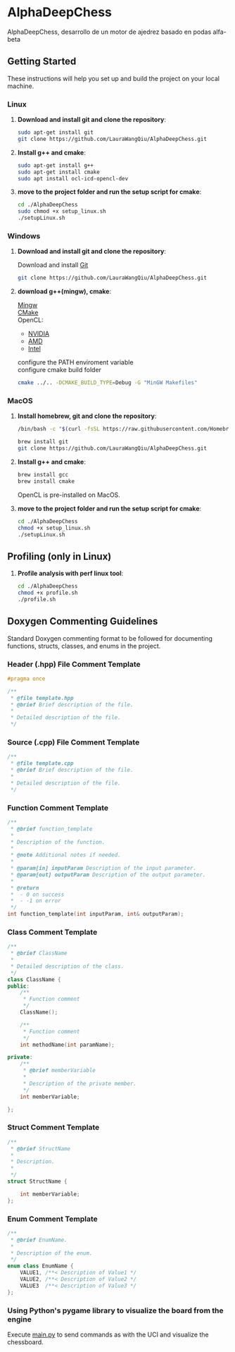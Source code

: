 # AlphaDeepChess

AlphaDeepChess, desarrollo de un motor de ajedrez basado en podas alfa-beta

## Getting Started

These instructions will help you set up and build the project on your local machine.

### Linux

1. **Download and install git and clone the repository**:

    ```bash
    sudo apt-get install git
    git clone https://github.com/LauraWangQiu/AlphaDeepChess.git
    ```

2. **Install g++ and cmake**:

    ```bash
    sudo apt-get install g++
    sudo apt-get install cmake
    sudo apt install ocl-icd-opencl-dev
    ```

3. **move to the project folder and run the setup script for cmake**:

    ```bash
    cd ./AlphaDeepChess
    sudo chmod +x setup_linux.sh
    ./setupLinux.sh
    ```

### Windows

1. **Download and install git and clone the repository**:

    Download and install [Git](https://git-scm.com/downloads/win)

    ```bash
    git clone https://github.com/LauraWangQiu/AlphaDeepChess.git
    ```

2. **download g++(mingw), cmake**:

    [Mingw](https://www.mingw-w64.org/downloads/)  
    [CMake](https://cmake.org/download/)  
    OpenCL:
    - [NVIDIA](https://developer.nvidia.com/cuda-downloads)
    - [AMD](https://www.amd.com/en/developer.html)
    - [Intel](https://www.intel.com/content/www/us/en/developer/articles/tool/tools-for-opencl-applications.html)

    configure the PATH enviroment variable  
    configure cmake build folder
    ```bash
    cmake ../.. -DCMAKE_BUILD_TYPE=Debug -G "MinGW Makefiles"
    ```
### MacOS

1. **Install homebrew, git and clone the repository**:

    ```bash
    /bin/bash -c "$(curl -fsSL https://raw.githubusercontent.com/Homebrew/install/HEAD/install.sh)"

    brew install git
    git clone https://github.com/LauraWangQiu/AlphaDeepChess.git
    ```

2. **Install g++ and cmake**:

    ```bash
    brew install gcc
    brew install cmake
    ```

    OpenCL is pre-installed on MacOS.

3. **move to the project folder and run the setup script for cmake**:

    ```bash
    cd ./AlphaDeepChess
    chmod +x setup_linux.sh
    ./setupLinux.sh
    ```

## Profiling (only in Linux)

1. **Profile analysis with perf linux tool**:

    ```bash
    cd ./AlphaDeepChess
    chmod +x profile.sh
    ./profile.sh
    ```

## Doxygen Commenting Guidelines

Standard Doxygen commenting format to be followed for documenting functions, structs, classes, and enums in the project.

### Header (.hpp) File Comment Template

```cpp
#pragma once

/**
 * @file template.hpp
 * @brief Brief description of the file.
 *
 * Detailed description of the file.
 */
```

### Source (.cpp) File Comment Template

```cpp
/**
 * @file template.cpp
 * @brief Brief description of the file.
 *
 * Detailed description of the file.
 */
```

### Function Comment Template

```cpp
/**
 * @brief function_template
 *
 * Description of the function.
 *  
 * @note Additional notes if needed.
 * 
 * @param[in] inputParam Description of the input parameter.
 * @param[out] outputParam Description of the output parameter.
 *
 * @return
 *  - 0 on success
 *  - -1 on error
 */
int function_template(int inputParam, int& outputParam);
```

### Class Comment Template

```cpp
/**
 * @brief ClassName
 *
 * Detailed description of the class.
 */
class ClassName {
public:
    /**
     * Function comment
     */
    ClassName();

    /**
     * Function comment
     */
    int methodName(int paramName);

private:
    /**
     * @brief memberVariable
     * 
     * Description of the private member.
     */
    int memberVariable;

};
```

### Struct Comment Template

```cpp
/**
 * @brief StructName
 *
 * Description.
 * 
 */
struct StructName {

    int memberVariable;
};
```

### Enum Comment Template

```cpp
/**
 * @brief EnumName.
 *
 * Description of the enum.
 */
enum class EnumName {
    VALUE1, /**< Description of Value1 */
    VALUE2, /**< Description of Value2 */
    VALUE3  /**< Description of Value3 */
};
```

### Using Python's pygame library to visualize the board from the engine

Execute [main.py](main.py) to send commands as with the UCI and visualize the chessboard.

